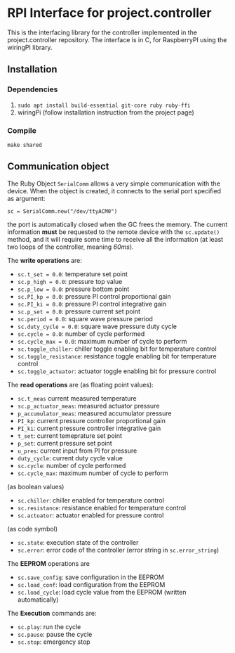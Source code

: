 # RPI Interface for project.controller

This is the interfacing library for the controller implemented in the project.controller repository.
The interface is in C, for RaspberryPI using the wiringPI library.

## Installation

### Dependencies

 1. `sudo apt install build-essential git-core ruby ruby-ffi`
 2. wiringPi (follow installation instruction from the project page)

### Compile

```
make shared
```

## Communication object

The Ruby Object `SerialComm` allows a very simple communication with the device. When the object is created, it connects to the serial port specified as argument:

```
sc = SerialComm.new("/dev/ttyACM0")
```

the port is automatically closed when the GC frees the memory. The current information **must** be requested to the remote device with the `sc.update()` method, and it will require some time to receive all the information (at least two loops of the controller, meaning _60ms_).

The **write operations** are:

 * `sc.t_set = 0.0`: temperature set point
 * `sc.p_high = 0.0`: pressure top value
 * `sc.p_low = 0.0`: pressure bottom point
 * `sc.PI_kp = 0.0`: pressure PI control proportional gain
 * `sc.PI_ki = 0.0`: pressure PI control integrative gain
 * `sc.p_set = 0.0`: pressure current set point
 * `sc.period = 0.0`: square wave pressure period
 * `sc.duty_cycle = 0.0`: square wave pressure duty cycle
 * `sc.cycle = 0.0`: number of cycle performed
 * `sc.cycle_max = 0.0`: maximum number of cycle to perform
 * `sc.toggle_chiller`: chiller toggle enabling bit for temperature control
 * `sc.toggle_resistance`: resistance toggle enabling bit for temperature control
 * `sc.toggle_actuator`: actuator toggle enabling bit for pressure control

The **read operations** are (as floating point values):

 * `sc.t_meas` current measured temperature
 * `sc.p_actuator_meas`: measured actuator pressure
 * `p_accumulator_meas`: measured accumulator pressure
 * `PI_kp`: current pressure controller proportional gain
 * `PI_ki`: current pressure controller integrative gain
 * `t_set`: current temeprature set point
 * `p_set`: current pressure set point
 * `u_pres`: current input from PI for pressure
 * `duty_cycle`: current duty cycle value
 * `sc.cycle`: number of cycle performed
 * `sc.cycle_max`: maximum number of cycle to perform

(as boolean values)

 * `sc.chiller`: chiller enabled for temperature control
 * `sc.resistance`: resistance enabled for temperature control
 * `sc.actuator`: actuator enabled for pressure control

(as code symbol)

 * `sc.state`: execution state of the controller 
 * `sc.error`: error code of the controller (error string in `sc.error_string`)

The **EEPROM** operations are

 * `sc.save_config`: save configuration in the EEPROM
 * `sc.load_conf`: load configuration from the EEPROM
 * `sc.load_cycle`: load cycle value from the EEPROM (written automatically)

The **Execution** commands are:

 * `sc.play`: run the cycle
 * `sc.pause`: pause the cycle
 * `sc.stop`: emergency stop
 

